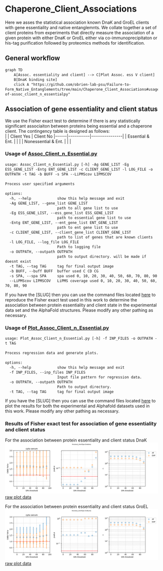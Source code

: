# Chaperone_Client_Associations  
Here we asses the statistical association known DnaK and GroEL clients with gene essentiality and native entanglemnts. We collate together a set of client proteins from experiments that directly measure the association of a given protein with either DnaK or GroEL either via co-immunoprecipitaton or his-tag purification followed by proteomics methods for identification. 

## General workflow
```mermaid
graph TD
    A[Assoc. essentiality and client] --> C[Plot Assoc. ess V client]
    B[DnaK binding site]
    click A "https://github.com/obrien-lab-psu/Failure-to-Form_Native_Entanglements/tree/main/Chaperone_Client_Associations#usage-of-assoc_client_n_essentialpy"
``` 

## Association of gene essentiality and client status
We use the Fisher exact test to determine if there is any statistically significant associaiton between proteins being essential and a chaperone client. 
The contingency table is designed as follows:  
| | Client Yes | Client No 
|------|-----------|----------------|
| Essential & Ent. | | |
| Nonessential & Ent. | | |

### Usage of [Assoc_Client_n_Essential.py](src/data/Assoc_Client_n_Essential.py)
```
usage: Assoc_Client_n_Essential.py [-h] -Ag GENE_LIST -Eg ESS_GENE_LIST -Entg ENT_GENE_LIST -c CLIENT_GENE_LIST -l LOG_FILE -o OUTPATH -t TAG -b BUFF -s SPA --LiPMScov LIPMSCOV

Process user specified arguments

options:
  -h, --help            show this help message and exit
  -Ag GENE_LIST, --gene_list GENE_LIST
                        path to all gene list to use
  -Eg ESS_GENE_LIST, --ess_gene_list ESS_GENE_LIST
                        path to essential gene list to use
  -Entg ENT_GENE_LIST, --ent_gene_list ENT_GENE_LIST
                        path to ent gene list to use
  -c CLIENT_GENE_LIST, --client_gene_list CLIENT_GENE_LIST
                        path to list of genes that are known clients
  -l LOG_FILE, --log_file LOG_FILE
                        Path to logging file
  -o OUTPATH, --outpath OUTPATH
                        path to output directory. will be made if doesnt exist
  -t TAG, --tag TAG     tag for final output image
  -b BUFF, --buff BUFF  buffer used C CD CG
  -s SPA, --spa SPA     spa used 0, 10, 20, 30, 40, 50, 60, 70, 80, 90
  --LiPMScov LIPMSCOV   LiPMS coverage used 0, 10, 20, 30, 40, 50, 60, 70, 80, 90
```

If you have the [SLUG] then you can use the command files located [here](src/command_lists/Assoc_Client_n_Essential.cmds) to reproduce the Fisher exact test used in this work to determine the association between protein essentiality and client state in the experimental data set and the AlphaFold structures. Please modify any other pathing as necessary. 

### Usage of [Plot_Assoc_Client_n_Essential.py](src/data/Plot_Assoc_Client_n_Essential.py)
```
usage: Plot_Assoc_Client_n_Essential.py [-h] -f INP_FILES -o OUTPATH -t TAG

Process regression data and generate plots.

options:
  -h, --help            show this help message and exit
  -f INP_FILES, --inp_files INP_FILES
                        Input file pattern for regression data.
  -o OUTPATH, --outpath OUTPATH
                        Path to output directory.
  -t TAG, --tag TAG     tag for final output image
```
If you have the [SLUG] then you can use the command files located [here](src/command_lists/Plot_Assoc_Client_n_Essential.cmds) to plot the results for both the experimental and Alphafold datasets used in this work. Please modify any other pathing as necessary. 

### Results of Fisher exact test for association of gene essentiality and client status
For the association between protein essentiality and client status DnaK   
![Association bewteen protein essentiality and client status](Figures/Assoc_Client_n_Essential/Essentiality_and_client_Fisher_results_Knockout_clientType-DnaKonly.png)
[raw plot data](data/Assoc_Client_n_Essential/Assoc_Client_n_Essential_plot_data_Knockout_clientType-DnaKonly.csv)  
 
For the association between protein essentiality and client status GroEL   
![Association bewteen protein essentiality and client status](Figures/Assoc_Client_n_Essential/Essentiality_and_client_Fisher_results_Knockout_clientType-GroELonly.png)  
[raw plot data](data/Assoc_Client_n_Essential/Assoc_Client_n_Essential_plot_data_Knockout_clientType-GroELonly.csv)  
